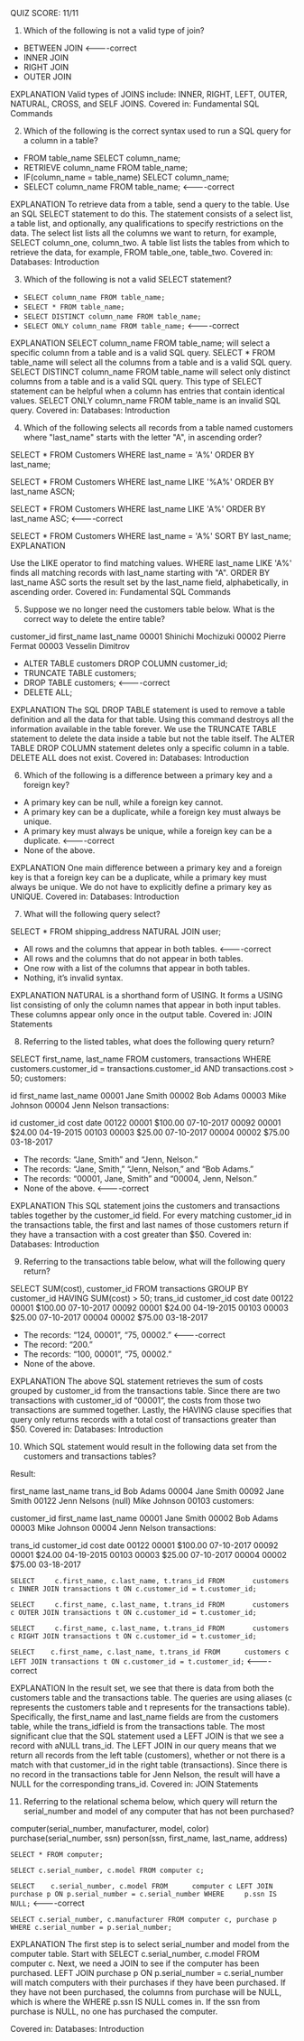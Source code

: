 QUIZ SCORE: 11/11

1. Which of the following is not a valid type of join?
- BETWEEN JOIN <----correct
- INNER JOIN
- RIGHT JOIN
- OUTER JOIN

EXPLANATION
Valid types of JOINS include: INNER, RIGHT, LEFT, OUTER, NATURAL, CROSS, and SELF JOINS.
Covered in: Fundamental SQL Commands

2. Which of the following is the correct syntax used to run a SQL query for a column in a table?
- FROM table_name SELECT column_name;
- RETRIEVE column_name FROM table_name;
- IF(column_name = table_name) SELECT column_name;
- SELECT column_name FROM table_name; <----correct

EXPLANATION
To retrieve data from a table, send a query to the table. Use an SQL SELECT statement to do this. The statement consists of a select list, a table list, and optionally, any qualifications to specify restrictions on the data. The select list lists all the columns we want to return, for example, SELECT column_one, column_two. A table list lists the tables from which to retrieve the data, for example, FROM table_one, table_two.
Covered in: Databases: Introduction

3. Which of the following is not a valid SELECT statement?
- `SELECT column_name
FROM table_name;`
- `SELECT * FROM table_name;`
- `SELECT DISTINCT column_name
FROM table_name;`
- `SELECT ONLY column_name
FROM table_name;` <----correct

EXPLANATION
SELECT column_name FROM table_name; will select a specific column from a table and is a valid SQL query. SELECT * FROM table_name will select all the columns from a table and is a valid SQL query. SELECT DISTINCT column_name FROM table_name will select only distinct columns from a table and is a valid SQL query. This type of SELECT statement can be helpful when a column has entries that contain identical values. SELECT ONLY column_name FROM table_name is an invalid SQL query.
Covered in: Databases: Introduction

4. Which of the following selects all records from a table named customers where "last_name" starts with the letter "A", in ascending order?

SELECT * FROM Customers
WHERE last_name = 'A%'
ORDER BY last_name;

SELECT * FROM Customers
WHERE last_name LIKE '%A%'
ORDER BY last_name ASCN;

SELECT * FROM Customers
WHERE last_name LIKE 'A%'
ORDER BY last_name ASC; <----correct

SELECT * FROM Customers
WHERE last_name = 'A%'
SORT BY last_name;
EXPLANATION

Use the LIKE operator to find matching values. WHERE last_name LIKE 'A%' finds all matching records with last_name starting with "A". ORDER BY last_name ASC sorts the result set by the last_name field, alphabetically, in ascending order.
Covered in: Fundamental SQL Commands

5. Suppose we no longer need the customers table below. What is the correct way to delete the entire table?

customer_id	first_name	last_name
00001	Shinichi	Mochizuki
00002	Pierre	Fermat
00003	Vesselin	Dimitrov

- ALTER TABLE customers
DROP COLUMN customer_id;
- TRUNCATE TABLE customers;
- DROP TABLE customers; <----correct
- DELETE ALL;

EXPLANATION
The SQL DROP TABLE statement is used to remove a table definition and all the data for that table. Using this command destroys all the information available in the table forever. We use the TRUNCATE TABLE statement to delete the data inside a table but not the table itself. The ALTER TABLE DROP COLUMN statement deletes only a specific column in a table. DELETE ALL does not exist.
Covered in: Databases: Introduction

6. Which of the following is a difference between a primary key and a foreign key?

- A primary key can be null, while a foreign key cannot.
- A primary key can be a duplicate, while a foreign key must always be unique.
- A primary key must always be unique, while a foreign key can be a duplicate. <----correct
- None of the above.

EXPLANATION
One main difference between a primary key and a foreign key is that a foreign key can be a duplicate, while a primary key must always be unique. We do not have to explicitly define a primary key as UNIQUE.
Covered in: Databases: Introduction

7. What will the following query select?

SELECT *
    FROM shipping_address
    NATURAL JOIN user;

- All rows and the columns that appear in both tables. <----correct
- All rows and the columns that do not appear in both tables.
- One row with a list of the columns that appear in both tables.
- Nothing, it’s invalid syntax.

EXPLANATION
NATURAL is a shorthand form of USING. It forms a USING list consisting of only the column names that appear in both input tables. These columns appear only once in the output table.
Covered in: JOIN Statements

8. Referring to the listed tables, what does the following query return?

 SELECT first_name, last_name
FROM   customers, transactions
WHERE  customers.customer_id = transactions.customer_id
AND    transactions.cost > 50;
customers:

id	first_name	last_name
00001	Jane	Smith
00002	Bob	Adams
00003	Mike	Johnson
00004	Jenn	Nelson
transactions:

id	customer_id	cost	date
00122	00001	$100.00	07-10-2017
00092	00001	$24.00	04-19-2015
00103	00003	$25.00	07-10-2017
00004	00002	$75.00	03-18-2017

- The records: “Jane, Smith” and “Jenn, Nelson.”
- The records: “Jane, Smith,” “Jenn, Nelson,” and “Bob Adams.”
- The records: “00001, Jane, Smith” and “00004, Jenn, Nelson.”
- None of the above. <----correct

EXPLANATION
This SQL statement joins the customers and transactions tables together by the customer_id field. For every matching customer_id in the transactions table, the first and last names of those customers return if they have a transaction with a cost greater than $50.
Covered in: Databases: Introduction

9. Referring to the transactions table below, what will the following query return?

SELECT   SUM(cost), customer_id
FROM     transactions
GROUP BY customer_id
HAVING   SUM(cost) > 50;
trans_id	customer_id	cost	date
00122	00001	$100.00	07-10-2017
00092	00001	$24.00	04-19-2015
00103	00003	$25.00	07-10-2017
00004	00002	$75.00	03-18-2017

- The records: “124, 00001”, “75, 00002.” <----correct
- The record: “200.”
- The records: “100, 00001”, “75, 00002.”
- None of the above.

EXPLANATION
The above SQL statement retrieves the sum of costs grouped by customer_id from the transactions table. Since there are two transactions with customer_id of “00001”, the costs from those two transactions are summed together. Lastly, the HAVING clause specifies that query only returns records with a total cost of transactions greater than $50.
Covered in: Databases: Introduction

10. Which SQL statement would result in the following data set from the customers and transactions tables?

Result:

first_name	last_name	trans_id
Bob	Adams	00004
Jane	Smith	00092
Jane	Smith	00122
Jenn	Nelsons	(null)
Mike	Johnson	00103
customers:

customer_id	first_name	last_name
00001	Jane	Smith
00002	Bob	Adams
00003	Mike	Johnson
00004	Jenn	Nelson
transactions:

trans_id	customer_id	cost	date
00122	00001	$100.00	07-10-2017
00092	00001	$24.00	04-19-2015
00103	00003	$25.00	07-10-2017
00004	00002	$75.00	03-18-2017

`SELECT     c.first_name, c.last_name, t.trans_id
FROM       customers c
INNER JOIN transactions t ON c.customer_id = t.customer_id;`

`SELECT     c.first_name, c.last_name, t.trans_id
FROM       customers c
OUTER JOIN transactions t ON c.customer_id = t.customer_id;`

`SELECT     c.first_name, c.last_name, t.trans_id
FROM       customers c
RIGHT JOIN transactions t ON c.customer_id = t.customer_id;`

`SELECT    c.first_name, c.last_name, t.trans_id
FROM      customers c
LEFT JOIN transactions t ON c.customer_id = t.customer_id;` <----correct

EXPLANATION
In the result set, we see that there is data from both the customers table and the transactions table. The queries are using aliases (c represents the customers table and t represents for the transactions table). Specifically, the first_name and last_name fields are from the customers table, while the trans_idfield is from the transactions table. The most significant clue that the SQL statement used a LEFT JOIN is that we see a record with aNULL trans_id. The LEFT JOIN in our query means that we return all records from the left table (customers), whether or not there is a match with that customer_id in the right table (transactions). Since there is no record in the transactions table for Jenn Nelson, the result will have a NULL for the corresponding trans_id.
Covered in: JOIN Statements

11. Referring to the relational schema below, which query will return the serial_number and model of any computer that has not been purchased?

computer(serial_number, manufacturer, model, color)
purchase(serial_number, ssn)
person(ssn, first_name, last_name, address)

`SELECT * FROM computer;`

`SELECT c.serial_number, c.model FROM computer c;`

`SELECT    c.serial_number, c.model
FROM      computer c
LEFT JOIN purchase p ON p.serial_number = c.serial_number
WHERE     p.ssn IS NULL;` <----correct

`SELECT c.serial_number, c.manufacturer FROM computer c, purchase p
WHERE c.serial_number = p.serial_number;`

EXPLANATION
The first step is to select serial_number and model from the computer table. Start with SELECT c.serial_number, c.model FROM computer c. Next, we need a JOIN to see if the computer has been purchased. LEFT JOIN purchase p ON p.serial_number = c.serial_number will match computers with their purchases if they have been purchased. If they have not been purchased, the columns from purchase will be NULL, which is where the WHERE p.ssn IS NULL comes in. If the ssn from purchase is NULL, no one has purchased the computer.

Covered in: Databases: Introduction
